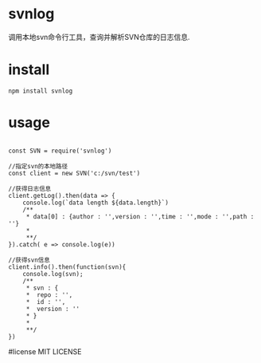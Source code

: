 # svnlog
调用本地svn命令行工具，查询并解析SVN仓库的日志信息.


# install 
```
npm install svnlog
```

# usage
```

const SVN = require('svnlog')

//指定svn的本地路径
const client = new SVN('c:/svn/test')

//获得日志信息
client.getLog().then(data => {
	console.log(`data length ${data.length}`)
	/**
	 * data[0] : {author : '',version : '',time : '',mode : '',path : ''}
	 *
	 **/
}).catch( e => console.log(e))

//获得svn信息
client.info().then(function(svn){
	console.log(svn);
	/**
 	 * svn : {
 	 * 	repo : '',
 	 *  id : '',
 	 *  version : ''
 	 * }
 	 *
 	 **/
})

```

#license 
MIT LICENSE